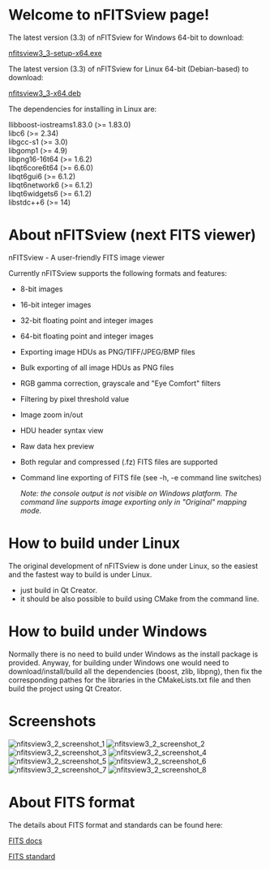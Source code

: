 # Welcome to nFITSview page!

The latest version (3.3) of nFITSview for Windows 64-bit to download:

[nfitsview3_3-setup-x64.exe](https://github.com/surhh/nfitsview/releases/download/v3.3/nfitsview3_3-setup-x64.exe)

The latest version (3.3) of nFITSview for Linux 64-bit (Debian-based) to download: 

[nfitsview3_3-x64.deb](https://github.com/surhh/nfitsview/releases/download/v3.3/nfitsview3_3-x64.deb)

The dependencies for installing in Linux are:


llibboost-iostreams1.83.0 (>= 1.83.0)   
libc6 (>= 2.34)  
libgcc-s1 (>= 3.0)   
libgomp1 (>= 4.9)   
libpng16-16t64 (>= 1.6.2)   
libqt6core6t64 (>= 6.6.0)   
libqt6gui6 (>= 6.1.2)   
libqt6network6 (>= 6.1.2)   
libqt6widgets6 (>= 6.1.2)   
libstdc++6 (>= 14)


# About nFITSview  (next FITS viewer)
nFITSview - A user-friendly FITS image viewer

Currently nFITSview supports the following formats and features:

-    8-bit images
-    16-bit integer images
-    32-bit floating point and integer images
-    64-bit floating point and integer images
-    Exporting image HDUs as PNG/TIFF/JPEG/BMP files
-    Bulk exporting of all image HDUs as PNG files
-    RGB gamma correction, grayscale and "Eye Comfort" filters
-    Filtering by pixel threshold value
-    Image zoom in/out
-    HDU header syntax view
-    Raw data hex preview
-    Both regular and compressed (.fz) FITS files are supported
-    Command line exporting of FITS file  (see -h, -e command line switches)
     
     *Note: the console output is not visible on Windows platform. The command line 
     supports image exporting only in "Original" mapping mode.*

    
# How to build under Linux

The original development of nFITSview is done under Linux, so the easiest and the fastest way to build is under Linux.

- just build in Qt Creator. 
- it should be also possible to build using CMake from the command line.

# How to build under Windows

Normally there is no need to build under Windows as the install package is provided. 
Anyway, for building under Windows one would need to download/install/build all the dependencies (boost, zlib, libpng), then fix the
corresponding pathes for the libraries in the CMakeLists.txt file and then build the project using Qt Creator.


# Screenshots

![nfitsview3_2_screenshot_1](https://github.com/user-attachments/assets/a1a69547-7c62-4eae-a524-1672f0583d4d)
![nfitsview3_2_screenshot_2](https://github.com/user-attachments/assets/1081da44-04a0-4430-96b6-afc5225e376b)
![nfitsview3_2_screenshot_3](https://github.com/user-attachments/assets/32ba4c7b-9c93-44f4-a745-6e034787d4d9)
![nfitsview3_2_screenshot_4](https://github.com/user-attachments/assets/f939aa94-e242-4382-9dce-9c51066fcedb)
![nfitsview3_2_screenshot_5](https://github.com/user-attachments/assets/8337df2b-4558-45df-9122-7307ad0b495d)
![nfitsview3_2_screenshot_6](https://github.com/user-attachments/assets/0a0094f6-6bef-40ca-b11c-920bbd32d951)
![nfitsview3_2_screenshot_7](https://github.com/user-attachments/assets/ccf21653-020c-4822-a3f5-f170dd76e476)
![nfitsview3_2_screenshot_8](https://github.com/user-attachments/assets/bf90ac17-3a7a-4b13-8212-e1c20520d929)

# About FITS format

The details about FITS format and standards can be found here:

[FITS docs](https://fits.gsfc.nasa.gov/fits_documentation.html)

[FITS standard](https://fits.gsfc.nasa.gov/fits_standard.html)

